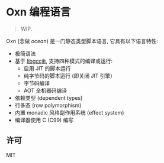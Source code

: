 # Oxn 编程语言

> WIP.

Oxn (念做 *ocean*) 是一门静态类型脚本语言, 它具有以下语言特性:

* 极简语法
* 基于 [libgccjit], 支持四种模式的编译或运行:
    * 启用 JIT 的脚本运行
    * 纯字节码的脚本运行 (即关闭 JIT 引擎)
    * 字节码编译
    * AOT 全机器码编译
* 依赖类型 (dependent types)
* 行多态 (row polymorphism)
* 内置 monadic 风格副作用系统 (effect system)
* 编译器使用 C (C99) 编写

[libgccjit]: https://gcc.gnu.org/onlinedocs/jit/

## 许可

MIT
